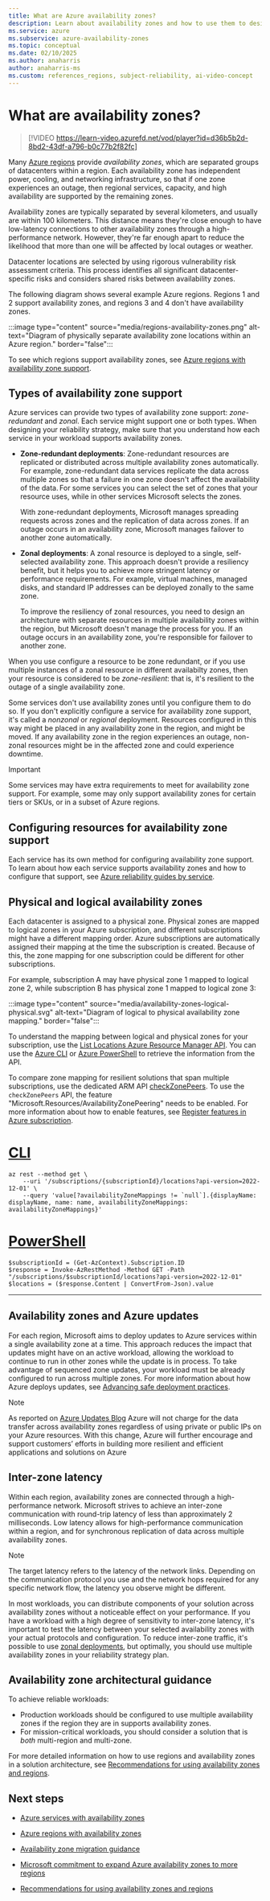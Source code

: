```yaml
---
title: What are Azure availability zones?
description: Learn about availability zones and how to use them to design resilient solutions.
ms.service: azure
ms.subservice: azure-availability-zones
ms.topic: conceptual
ms.date: 02/10/2025
ms.author: anaharris
author: anaharris-ms
ms.custom: references_regions, subject-reliability, ai-video-concept
---
```


# What are availability zones?

>[!VIDEO https://learn-video.azurefd.net/vod/player?id=d36b5b2d-8bd2-43df-a796-b0c77b2f82fc]

Many [Azure regions](./regions-overview.md) provide *availability zones*, which are separated groups of datacenters within a region. Each availability zone has independent power, cooling, and networking infrastructure, so that if one zone experiences an outage, then regional services, capacity, and high availability are supported by the remaining zones. 

Availability zones are typically separated by several kilometers, and usually are within 100 kilometers. This distance means they're close enough to have low-latency connections to other availability zones through a high-performance network. However, they're far enough apart to reduce the likelihood that more than one will be affected by local outages or weather.

Datacenter locations are selected by using rigorous vulnerability risk assessment criteria. This process identifies all significant datacenter-specific risks and considers shared risks between availability zones.

The following diagram shows several example Azure regions. Regions 1 and 2 support availability zones, and regions 3 and 4 don't have availability zones.

:::image type="content" source="media/regions-availability-zones.png" alt-text="Diagram of physically separate availability zone locations within an Azure region." border="false":::

To see which regions support availability zones, see [Azure regions with availability zone support](availability-zones-region-support.md).

<a name='zonal-and-zone-redundant-services'></a>
## Types of availability zone support

Azure services can provide two types of availability zone support: *zone-redundant* and *zonal*. Each service might support one or both types. When designing your reliability strategy, make sure that you understand how each service in your workload supports availability zones. 

- **Zone-redundant deployments**: Zone-redundant resources are replicated or distributed across multiple availability zones automatically. For example, zone-redundant data services replicate the data across multiple zones so that a failure in one zone doesn't affect the availability of the data. For some services you can select the set of zones that your resource uses, while in other services Microsoft selects the zones.

    With zone-redundant deployments, Microsoft manages spreading requests across zones and the replication of data across zones. If an outage occurs in an availability zone, Microsoft manages failover to another zone automatically.

- **Zonal deployments**: A zonal resource is deployed to a single, self-selected availability zone. This approach doesn't provide a resiliency benefit, but it helps you to achieve more stringent latency or performance requirements. For example, virtual machines, managed disks, and standard IP addresses can be deployed zonally to the same zone.

   To improve the resiliency of zonal resources, you need to design an architecture with separate resources in multiple availability zones within the region, but Microsoft doesn't manage the process for you. If an outage occurs in an availability zone, you're responsible for failover to another zone.

When you use configure a resource to be zone redundant, or if you use multiple instances of a zonal resource in different availabilty zones, then your resource is considered to be *zone-resilient*: that is, it's resilient to the outage of a single availability zone.

Some services don't use availability zones until you configure them to do so. If you don't explicitly configure a service for availability zone support, it's called a *nonzonal* or *regional* deployment. Resources configured in this way might be placed in any availability zone in the region, and might be moved. If any availability zone in the region experiences an outage, non-zonal resources might be in the affected zone and could experience downtime.

>[!IMPORTANT]
>Some services may have extra requirements to meet for availability zone support. For example, some may only support availability zones for certain tiers or SKUs, or in a subset of Azure regions.

## Configuring resources for availability zone support

Each service has its own method for configuring availability zone support. To learn about how each service supports availability zones and how to configure that support, see [Azure reliability guides by service](overview-reliability-guidance.md).

## Physical and logical availability zones

Each datacenter is assigned to a physical zone. Physical zones are mapped to logical zones in your Azure subscription, and different subscriptions might have a different mapping order. Azure subscriptions are automatically assigned their mapping at the time the subscription is created. Because of this, the zone mapping for one subscription could be different for other subscriptions.

For example, subscription A may have physical zone 1 mapped to logical zone 2, while subscription B has physical zone 1 mapped to logical zone 3:

:::image type="content" source="media/availability-zones-logical-physical.svg" alt-text="Diagram of logical to physical availability zone mapping." border="false":::

To understand the mapping between logical and physical zones for your subscription, use the [List Locations Azure Resource Manager API](/rest/api/resources/subscriptions/list-locations). You can use the [Azure CLI](/cli/azure/install-azure-cli) or [Azure PowerShell](/powershell/azure/what-is-azure-powershell) to retrieve the information from the API.

To compare zone mapping for resilient solutions that span multiple subscriptions, use the dedicated ARM API [checkZonePeers](/rest/api/resources/subscriptions/check-zone-peers). To use the `checkZonePeers` API, the feature "Microsoft.Resources/AvailabilityZonePeering" needs to be enabled. For more information about how to enable features, see [Register features in Azure subscription](/azure/azure-resource-manager/management/preview-features).

# [CLI](#tab/azure-cli)

```azurecli
az rest --method get \
    --uri '/subscriptions/{subscriptionId}/locations?api-version=2022-12-01' \
    --query 'value[?availabilityZoneMappings != `null`].{displayName: displayName, name: name, availabilityZoneMappings: availabilityZoneMappings}'
```

# [PowerShell](#tab/azure-powershell)

```azurepowershell
$subscriptionId = (Get-AzContext).Subscription.ID
$response = Invoke-AzRestMethod -Method GET -Path "/subscriptions/$subscriptionId/locations?api-version=2022-12-01"
$locations = ($response.Content | ConvertFrom-Json).value
```

---

## Availability zones and Azure updates

For each region, Microsoft aims to deploy updates to Azure services within a single availability zone at a time. This approach reduces the impact that updates might have on an active workload, allowing the workload to continue to run in other zones while the update is in process. To take advantage of sequenced zone updates, your workload must be already configured to run across multiple zones. For more information about how Azure deploys updates, see [Advancing safe deployment practices](https://azure.microsoft.com/blog/advancing-safe-deployment-practices/).

> [!NOTE]
> As reported on [Azure Updates Blog](https://azure.microsoft.com/updates?id=update-on-interavailability-zone-data-transfer-pricing) Azure will not charge for the data transfer across availability zones regardless of using private or public IPs on your Azure resources. With this change, Azure will further encourage and support customers’ efforts in building more resilient and efficient applications and solutions on Azure

## Inter-zone latency

Within each region, availability zones are connected through a high-performance network. Microsoft strives to achieve an inter-zone communication with round-trip latency of less than approximately 2 milliseconds. Low latency allows for high-performance communication within a region, and for synchronous replication of data across multiple availability zones.

> [!NOTE]
> The target latency refers to the latency of the network links. Depending on the communication protocol you use and the network hops required for any specific network flow, the latency you observe might be different.

In most workloads, you can distribute components of your solution across availability zones without a noticeable effect on your performance. If you have a workload with a high degree of sensitivity to inter-zone latency, it's important to test the latency between your selected availability zones with your actual protocols and configuration. To reduce inter-zone traffic, it's possible to use [zonal deployments](#zonal-and-zone-redundant-services), but optimally, you should use multiple availability zones in your reliability strategy plan. 

## Availability zone architectural guidance

To achieve reliable workloads:

- Production workloads should be configured to use multiple availability zones if the region they are in supports availability zones.
- For mission-critical workloads, you should consider a solution that is *both* multi-region and multi-zone.

For more detailed information on how to use regions and availability zones in a solution architecture, see [Recommendations for using availability zones and regions](/azure/well-architected/resiliency/regions-availability-zones).

## Next steps

- [Azure services with availability zones](availability-zones-service-support.md)

- [Azure regions with availability zones](availability-zones-region-support.md)

- [Availability zone migration guidance](availability-zones-migration-overview.md)

- [Microsoft commitment to expand Azure availability zones to more regions](https://azure.microsoft.com/blog/our-commitment-to-expand-azure-availability-zones-to-more-regions/)

- [Recommendations for using availability zones and regions](/azure/well-architected/reliability/regions-availability-zones)
